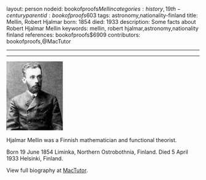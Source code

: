 layout: person
nodeid: bookofproofs$Mellin
categories: history,19th-century
parentid: bookofproofs$603
tags: astronomy,nationality-finland
title: Mellin, Robert Hjalmar
born: 1854
died: 1933
description: Some facts about Robert Hjalmar Mellin
keywords: mellin, robert hjalmar,astronomy,nationality finland
references: bookofproofs$6909
contributors: bookofproofs,@MacTutor

---


---

![Mellin.jpg](https://github.com/bookofproofs/bookofproofs.github.io/blob/main/_sources/_assets/images/portraits/Mellin.jpg?raw=true)

Hjalmar Mellin  was a Finnish mathematician and functional theorist.

Born 19 June 1854 Liminka, Northern Ostrobothnia, Finland. Died 5 April 1933 Helsinki, Finland.


View full biography at [MacTutor](https://mathshistory.st-andrews.ac.uk/Biographies/Mellin/).